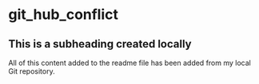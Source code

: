 # git_hub_conflict

## This is a subheading created locally

  All of this content added to the readme file has been added from my local Git repository.
